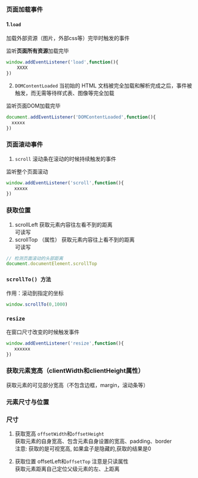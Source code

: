### 页面加载事件 
#### 1.`load`
加载外部资源（图片，外部css等）完毕时触发的事件 

监听**页面所有资源**加载完毕
```js
window.addEventListener('load',function(){
    XXXX
})
```

2. `DOMContentLoaded` 
当初始的 HTML 文档被完全加载和解析完成之后，事件被触发，而无需等待样式表、图像等完全加载

监听页面DOM加载完毕
```js
document.addEventListener('DOMContentLoaded',function(){
  xxxxx
})
```

### 页面滚动事件
1. `scroll`
滚动条在滚动的时候持续触发的事件

监听整个页面滚动
```js
window.addEventListener('scroll',function(){
   xxxxx
})
```

### 获取位置
1. scrollLeft
    获取元素内容往左看不到的距离                      
    可读写
2. scrollTop （属性）
    获取元素内容往上看不到的距离              
    可读写
```js
// 检测页面滚动的头部距离
document.documentElement.scrollTop
```
### `scrollTo() 方法`
作用：滚动到指定的坐标 
```js
window.scrollTo(0,1000)
```
### `resize`
在窗口尺寸改变的时候触发事件 
```js
window.addEventListener('resize',function(){
   xxxxxx
})
```
### 获取元素宽高（clientWidth和clientHeight属性）
获取元素的可见部分宽高（不包含边框，margin，滚动条等）

### 元素尺寸与位置

### 尺寸
1. 获取宽高
`offsetWidth`和`offsetHeight`                     
获取元素的自身宽高、包含元素自身设置的宽高、padding、border                     
注意: 获取的是可视宽高, 如果盒子是隐藏的,获取的结果是0

2. 获取位置
offsetLeft和`offsetTop`  注意是只读属性                    
获取元素距离自己定位父级元素的左、上距离